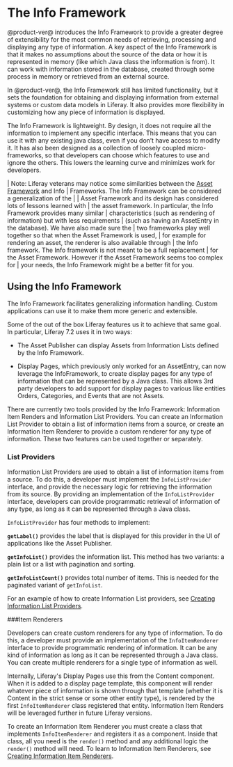 # The Info Framework

@product-ver@ introduces the Info Framework to provide a greater degree of 
extensibility for the most common needs of retrieving, processing and 
displaying any type of information. A key aspect of the Info Framework is that 
it makes no assumptions about the source of the data or how it is represented 
in memory (like which Java class the information is from). It can work with 
information stored in the database, created through some process in memory or 
retrieved from an external source. 

In @product-ver@, the Info Framework still has limited functionality, but it 
sets the foundation for obtaining and displaying information from external 
systems or custom data models in Liferay. It also provides more flexibility in 
customizing how any piece of information is displayed.

The Info Framework is lightweight. By design, it does not require all the 
information to implement any specific interface. This means that you can use it 
with any existing java class, even if you don’t have access to modify it. It 
has also been designed as a collection of loosely coupled micro-frameworks, so 
that developers can choose which features to use and ignore the others. This 
lowers the learning curve and minimizes work for developers.


| Note: Liferay veterans may notice some similarities between the [Asset Framework](asset-framework-link) and Info 
| Frameworks. The Info Framework can be considered a generalization of the | 
| Asset Framework and its design has considered lots of lessons learned with 
| the asset framework. In particular, the Info Framework provides many similar 
| characteristics (such as rendering of information) but with less requirements 
| (such as having an AssetEntry in the database). We have also made sure the 
| two frameworks play well together so that when the Asset Framework is used, 
| for example for rendering an asset, the renderer is also available through 
| the Info framework. The Info framework is not meant to be a full replacement 
| for the Asset Framework. However if the Asset Framework seems too complex for 
| your needs, the Info Framework might be a better fit for you.

## Using the Info Framework

The Info Framework facilitates generalizing information handling. Custom 
applications can use it to make them more generic and extensible. 

Some of the out of the box Liferay features us it to achieve that same goal. In particular, Liferay 7.2 uses it in two ways:

*  The Asset Publisher can display Assets from  Information Lists defined by 
    the Info Framework.
    
*  Display Pages, which previously only worked for an AssetEntry, can now 
    leverage the InfoFramework, to create display pages for any type of 
    information that can be represented by a Java class. This allows 3rd party 
    developers to add support for display pages to various like entities 
    Orders, Categories, and Events that are not Assets.

There are currently two tools provided by the Info Framework: Information Item 
Renders and Information List Providers. You can create an Information List 
Provider to obtain a list of information items from a source, or create an 
Information Item Renderer to provide a custom renderer for any type of 
information. These two features can be used together or separately.

### List Providers

Information List Providers are used to obtain a list of information items from 
a source. To do this, a developer must implement the `InfoListProvider` 
interface, and provide the necessary logic for retrieving the information from 
its source. By providing an implementation of the `InfoListProvider` interface, 
developers can provide programmatic retrieval of information of any type, as 
long as it can be represented through a Java class. 

`InfoListProvider` has four methods to implement:

**`getLabel()`** provides the label that is displayed for this provider in the UI of applications like the Asset Publisher.

**`getInfoList()`** provides the information list. This method has two variants: a plain list or a list with pagination and sorting.

**`getInfoListCount()`** provides total number of items. This is needed for the paginated variant of `getInfoList`.

For an example of how to create Information List providers, see [Creating Information List Providers](new-link).

###Item Renderers

Developers can create custom renderers for any type of information. To do this, 
a developer must provide an implementation of the `InfoItemRenderer` interface 
to provide programmatic rendering of information. It can be any kind of 
information as long as it can be represented through a Java class. You can 
create multiple renderers for a single type of information as well.

Internally, Liferay's Display Pages use this from the  Content component. When 
it is added to a display page template, this component will render whatever 
piece of information is shown through that template (whether it is Content in 
the strict sense or some other entity type), is rendered by the first 
`InfoItemRenderer` class registered that entity. Information Item Renders will 
be leveraged further in future Liferay versions.

To create an Information Item Renderer you must create a class that implements 
`InfoItemRenderer` and registers it as a component. Inside that class, all you 
need is the `render()` method and any additional logic the `render()` method 
will need. To learn to Information Item Renderers, see [Creating Information Item Renderers](new-link).

